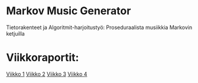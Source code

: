 # Markov Music Generator
Tietorakenteet ja Algoritmit-harjoitustyö: Proseduraalista musiikkia Markovin ketjuilla

# Viikkoraportit:

[Viikko 1](https://github.com/olenleo/TiraLabra--Markov/blob/main/MAARITTELY.md)
[Viikko 2](https://github.com/olenleo/TiraLabra--Markov/blob/main/Viikkoraportti2.md)
[Viikko 3](https://github.com/olenleo/TiraLabra--Markov/blob/main/Viikkoraportti3.md)
[Viikko 4](https://github.com/olenleo/TiraLabra--Markov/blob/main/Viikkoraportti4.md)
